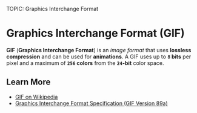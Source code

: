 TOPIC: Graphics Interchange Format

# Graphics Interchange Format (GIF)

**GIF** (**Graphics Interchange Format**) is an *image format* that uses **lossless compression** and
can be used for **animations**. A GIF uses up to **`8` bits** per pixel and a maximum of **`256` colors**
from the **`24`-bit** color space.

## Learn More

- [GIF on Wikipedia](https://en.wikipedia.org/wiki/GIF)
- [Graphics Interchange Format Specification (GIF Version 89a)](https://www.w3.org/Graphics/GIF/spec-gif89a.txt)
